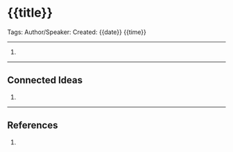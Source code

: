 # {{title}}

Tags:
Author/Speaker:
Created: {{date}} {{time}}

---
1. 

---
## Connected Ideas
1. 

---
## References
1. 